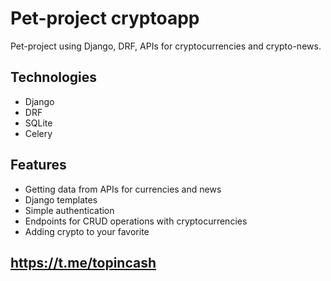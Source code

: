 # Pet-project cryptoapp
Pet-project using Django, DRF, APIs for cryptocurrencies and crypto-news. 
## Technologies
- Django
- DRF
- SQLite
- Celery
## Features
- Getting data from APIs for currencies and news
- Django templates
- Simple authentication
- Endpoints for CRUD operations with cryptocurrencies
- Adding crypto to your favorite

## https://t.me/topincash
